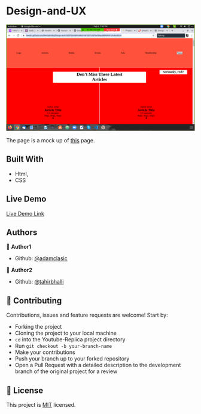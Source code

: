 # Design-and-UX

![screenshot](./screenshot.png)

The page is a mock up of [this](https://www.smashingmagazine.com/) page.  

## Built With

- Html,
- CSS

## Live Demo

[Live Demo Link](https://rawcdn.githack.com/davisdambis/Design-and-UX/1a763aaa4eb0469ba62b2e3b4c8be8ac08f631aa/index.html)


## Authors

👤 **Author1**

- Github: [@adamclasic](https://github.com/davisdambis)


👤 **Author2**

- Github: [@tahirbhalli](https://github.com/tahirbhalli/)

## 🤝 Contributing

Contributions, issues and feature requests are welcome! Start by:
* Forking the project
* Cloning the project to your local machine
* `cd` into the Youtube-Replica project directory
* Run `git checkout -b your-branch-name`
* Make your contributions
* Push your branch up to your forked repository
* Open a Pull Request with a detailed description to the development branch of the original project for a review

## 📝 License

This project is [MIT](https://opensource.org/licenses/MIT) licensed.

